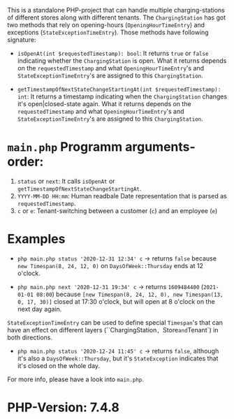 This is a standalone PHP-project that can handle multiple charging-stations of different stores along with different tenants. 
The `ChargingStation` has got two methods that rely on opening-hours (`OpeningHourTimeEntry`) and exceptions (`StateExceptionTimeEntry`).
Those methods have following signature:

* `isOpenAt(int $requestedTimestamp): bool`: It returns `true` or `false` indicating whether the `ChargingStation` is open.
What it returns depends on the `requestedTimestamp` and what `OpeningHourTimeEntry`'s and `StateExceptionTimeEntry`'s are assigned to this `ChargingStation`. 

* `getTimestampOfNextStateChangeStartingAt(int $requestedTimestamp): int`: It returns a timestamp indicating when
the `ChargingStation` changes it's open|closed-state again. 
What it returns depends on the `requestedTimestamp` and what `OpeningHourTimeEntry`'s and `StateExceptionTimeEntry`'s are assigned to this `ChargingStation`. 

# `main.php` Programm arguments-order:

1. `status` or `next`: It calls `isOpenAt` or `getTimestampOfNextStateChangeStartingAt`.
2. `YYYY-MM-DD HH:mm`: Human readbale Date representation that is parsed as `requestedTimestamp`.
3. `c` or `e`: Tenant-switching between a customer (`c`) and an employee (`e`)

# Examples

* `php main.php status '2020-12-31 12:34' c` -> returns `false` because 
`new Timespan(8, 24, 12, 0)` on `DaysOfWeek::Thursday` ends at 12 o'clock.

* `php main.php next '2020-12-31 19:34' c` -> returns `1609484400` (`2021-01-01 08:00`) because 
`[new Timespan(8, 24, 12, 0), new Timespan(13, 0, 17, 30)]` closed at 17:30 o'clock, but will open at 8 o'clock on the next day again.

`StateExceptionTimeEntry` can be used to define special `Timespan`'s that can have an effect on different layers (``ChargingStation`, `Store` and `Tenant`) in both directions.

* `php main.php status '2020-12-24 11:45' c` -> returns `false`, although it's also a `DaysOfWeek::Thursday`, 
but it's `StateException` indicates that it's closed on the whole day.

For more info, please have a look into `main.php`.

# PHP-Version: 7.4.8
